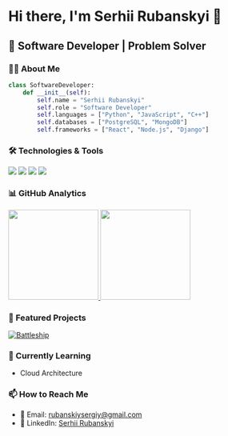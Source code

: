 # Hi there, I'm Serhii Rubanskyi 👋

## 🚀 Software Developer | Problem Solver 

### 👨‍💻 About Me

```python
class SoftwareDeveloper:
    def __init__(self):
        self.name = "Serhii Rubanskyi"
        self.role = "Software Developer"
        self.languages = ["Python", "JavaScript", "C++"]
        self.databases = ["PostgreSQL", "MongoDB"]
        self.frameworks = ["React", "Node.js", "Django"]
```


### 🛠️ Technologies & Tools

![](https://img.shields.io/badge/Code-Python-informational?style=flat&logo=python&logoColor=white&color=2bbc8a)
![](https://img.shields.io/badge/Code-JavaScript-informational?style=flat&logo=javascript&logoColor=white&color=2bbc8a)
![](https://img.shields.io/badge/Code-React-informational?style=flat&logo=react&logoColor=white&color=2bbc8a)
![](https://img.shields.io/badge/Tools-Docker-informational?style=flat&logo=docker&logoColor=white&color=2bbc8a)

### 📊 GitHub Analytics

<a href="https://github.com/Syozik">
  <img height="180em" src="https://github-readme-stats.vercel.app/api?username=Syozik&show_icons=true&theme=dark&include_all_commits=true&count_private=true"/>
  <img height="180em" src="https://github-readme-stats.vercel.app/api/top-langs/?username=Syozik&layout=compact&langs_count=8&theme=dark"/>
</a>

### 🚀 Featured Projects

[![Battleship](https://github-readme-stats.vercel.app/api/pin/?username=Syozik&repo=battleship&theme=dark)](https://github.com/Syozik/battleship)

### 🌱 Currently Learning

- Cloud Architecture

### 📫 How to Reach Me

- 📧 Email: rubanskiysergiy@gmail.com
- 💼 LinkedIn: [Serhii Rubanskyi](https://www.linkedin.com/in/serhii-rubanskyi-079832210/)


